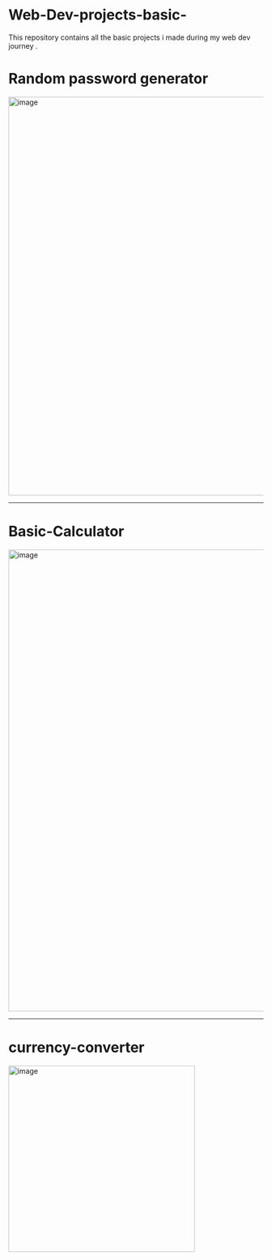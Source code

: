 # Web-Dev-projects-basic-

This repository contains all the basic projects i made during my web dev journey .

# Random password generator

<img width="732" height="787" alt="image" src="https://github.com/user-attachments/assets/14fb7d2e-aaaf-4f06-9a16-7e48eb310ba1" />

---

# Basic-Calculator

<img width="842" height="912" alt="image" src="https://github.com/user-attachments/assets/950b0d73-838f-4378-bcaa-590f9f02e89c" />


---

# currency-converter

<img width="368" alt="image" src="https://github.com/user-attachments/assets/07964af1-66bb-4ea0-b079-0fcb63c30449" />



